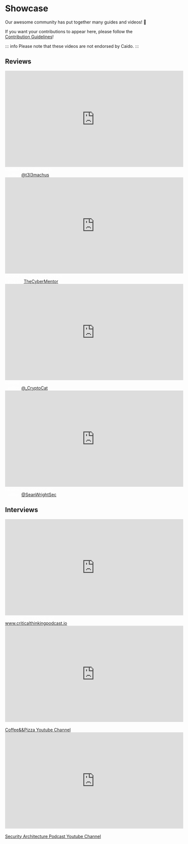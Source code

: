 # Showcase

Our awesome community has put together many guides and videos! 🎉

If you want your contributions to appear here, please follow the [Contribution Guidelines](/guides/contributions/documentation.md)!

::: info
Please note that these videos are not endorsed by Caido.
:::

## Reviews

<div class="videos">
    <div class="video">
        <iframe width="585" height="315" src="https://www.youtube.com/embed/5qWttZv8WF4" title="YouTube video player" frameborder="0"></iframe>
        <br>
        <div class="caption" style="color:#ffffff">
            Review by: t3l3machus
            <br>
            Twitter: <a href="https://twitter.com/t3l3machus">@t3l3machus</a>
        </div>
    </div>
    <div class="video">
        <iframe width="585" height="315" src="https://www.youtube.com/embed/qLVu7rg9btk" title="YouTube video player" frameborder="0"></iframe>
        <br>
        <div class="caption" style="color:#ffffff">
            Review by: TheCyberMentor
            <br>
            Linktree: <a href="https://linktr.ee/thecybermentor">TheCyberMentor</a>
        </div>
    </div>
    <div class="video">
        <iframe width="585" height="315" src="https://www.youtube.com/embed/8zhk9LBruks" title="YouTube video player" frameborder="0"></iframe> <br>
        <div class="caption" style="color:#ffffff">
            Review by: CryptoCat
            <br>
            Twitter: <a href="https://twitter.com/_CryptoCat">@_CryptoCat</a>
        </div>
    </div>
    <div class="video">
        <iframe width="585" height="315" src="https://www.youtube.com/embed/z4x5FP2tbPY" title="YouTube video player" frameborder="0"></iframe>
        <br>
        <div class="caption" style="color:#ffffff">
            Review by: Sean Wright
            <br>
            Twitter: <a href="https://twitter.com/SeanWrightSec">@SeanWrightSec</a>
        </div>
    </div>
</div>

## Interviews

<div class="videos">
    <div class="video">
        <iframe width="585" height="315" src="https://www.youtube.com/embed/cKB5QVez5es" title="YouTube video player" frameborder="0"></iframe>
        <br>
        <div class="caption" style="color:#ffffff">
            Interview: CTBBPodcast
            <br>
            <a href="https://www.criticalthinkingpodcast.io/">www.criticalthinkingpodcast.io</a>
        </div>
    </div>
    <div class="video">
        <iframe width="585" height="315" src="https://www.youtube.com/embed/JA9zK8f8gLY?si=72Rf_7QBcbFqXaLK" title="YouTube video player" frameborder="0"></iframe>
        <br>
        <div class="caption" style="color:#ffffff">
            Interview: Coffee&&Pizza
            <br>
            <a href="https://www.youtube.com/@Coffee-and-Pizza">Coffee&&Pizza Youtube Channel</a>
        </div>
    </div>
    <div class="video">
        <iframe width="585" height="315" src="https://www.youtube.com/embed/CavkAdfL3JM?si=_GZpXrfnUwcRyv3u" title="YouTube video player" frameborder="0"></iframe>
        <br>
        <div class="caption" style="color:#ffffff">
            Interview: Security Architecture Podcast
            <br>
            <a href="https://www.youtube.com/@SecurityArchitecturePodcast">Security Architecture Podcast Youtube Channel</a>
        </div>
    </div>
</div>
